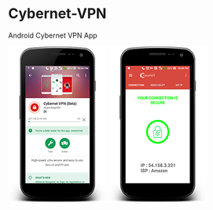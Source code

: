 # Cybernet-VPN
Android Cybernet VPN App

![alt text](screenshots/playstore.png " ")
![alt text](screenshots/connected.png " ")
